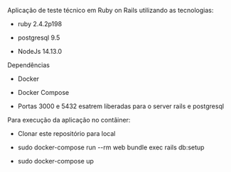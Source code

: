 Aplicação de teste técnico em Ruby on Rails utilizando as tecnologias:

* ruby 2.4.2p198

* postgresql 9.5

* NodeJs 14.13.0

Dependências

* Docker

* Docker Compose

* Portas 3000 e 5432 esatrem liberadas para o server rails e postgresql

Para execução da aplicação no contâiner: 

* Clonar este repositório para local

* sudo docker-compose run --rm web bundle exec rails db:setup

* sudo docker-compose up